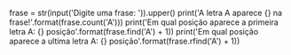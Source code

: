 frase = str(input('Digite uma frase: ')).upper()
print('A letra A aparece {} na frase!'.format(frase.count('A')))
print('Em qual posição aparece a primeira letra A: {} posição'.format(frase.find('A') + 1))
print('Em qual posição aparece a ultima letra A: {} posição'.format(frase.rfind('A') + 1))
